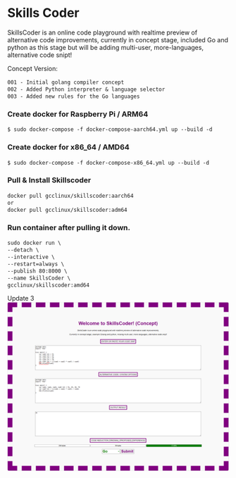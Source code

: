 # Skills Coder

SkillsCoder is an online code playground with realtime preview of alternative code improvements, currently in concept stage, included Go and python as this stage but will be adding multi-user, more-languages, alternative code snipt!

Concept Version:
```
001 - Initial golang compiler concept
002 - Added Python interpreter & language selector
003 - Added new rules for the Go languages
```

### Create docker for Raspberry Pi / ARM64
```
$ sudo docker-compose -f docker-compose-aarch64.yml up --build -d
```

### Create docker for x86_64 / AMD64
```
$ sudo docker-compose -f docker-compose-x86_64.yml up --build -d
```

### Pull & Install Skillscoder
```
docker pull gcclinux/skillscoder:aarch64
or
docker pull gcclinux/skillscoder:adm64
```

### Run container after pulling it down.
```
sudo docker run \
--detach \
--interactive \
--restart=always \
--publish 80:8000 \
--name SkillsCoder \
gcclinux/skillscoder:amd64
```
Update 3
![003](screenshot/Skillscoder003.png)